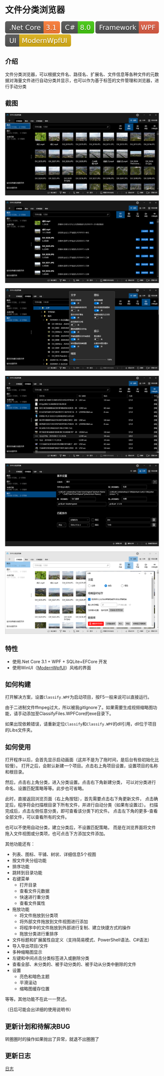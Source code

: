 # 文件分类浏览器

![image](Image/DotNetCore.svg)
![image](Image/CSharp.svg)
![image](Image/WPF.svg)
![image](Image/ModernWpfUI.svg)

## 介绍

文件分类浏览器，可以根据文件名、路径名、扩展名、文件信息等各种文件的元数据对海量文件进行自动分类并显示，也可以作为基于标签的文件管理和浏览器，进行手动分类

## 截图

![image](Image/Screenshot_1.png)

![image](Image/Screenshot_2.png)

![image](Image/Screenshot_3.png)

![image](Image/Screenshot_4.png)

![image](Image/Screenshot_5.png)

![image](Image/Screenshot_6.png)

## 特性

- 使用.Net Core 3.1 + WPF + SQLite+EFCore 开发
- 使用WinUI（[ModernWpfUI](https://github.com/Kinnara/ModernWpf)）风格的界面

## 如何构建

打开解决方案，设置```Classify.WPF```为启动项目，按F5一般来说可以直接运行。

由于二进制文件ffmpeg过大，所以被我gitIgnore了。如果需要生成视频缩略图功能，请手动添加至ClassifyFiles.WPFCore的exe目录下。

如果出现依赖错误，请重新定位```Classify```和```Classify.WPF```的dll引用，dll位于项目的Libs文件夹。

## 如何使用

打开程序以后，会首先显示启动画面（这并不是为了拖时间，是后台有些初始化比较慢）。
打开之后，会默认新建一个项目。点击右上角项目设置，设置项目的名称和根目录。

然后，点击右上角分类，进入分类设置。点击右下角新建分类，
可以对分类进行命名、设置匹配策略等等。此步也可省略。

此时，直接返回浏览页面（右上角按钮），首先需要点击右下角更新文件，
点击确定后，程序将会扫描根目录下所有文件，并进行自动分类（如果有设置过）。
扫描完成后，点击左侧任意分类，即可查看该分类下的文件。
点击左下角的更多-查看全部文件，可以查看所有的文件。

也可以不使用自动分类，建立分类后，不设置匹配策略，
而是在浏览界面将文件拖入文件视图或分类项，也可点击下方添加文件添加。

其他功能还有：
- 列表、图标、平铺、树状、详细信息5个视图
- 按文件夹分组功能
- 排序功能
- 跳转到目录功能
- 右键菜单
  - 打开目录
  - 查看文件元数据
  - 快速进行重分类
  - 查看文件属性
- 拖放功能
  - 将文件拖放到分类项
  - 将外部文件拖放到文件视图进行添加
  - 将程序中的文件拖放到外部进行复制、建立快捷方式的操作
  - 拖放分类进行重排序
- 文件标题和扩展属性自定义（支持简易模式、PowerShell语法、C#语法）
- 导入导出项目/文件
- 多种缩略图显示
- 左键和中间点击分类标签进入或删除分类
- 查看全部、未分类的、被手动分类的、被手动从分类中删除的文件
- 设置
  - 亮色和暗色主题
  - 平滑滚动
  - 缩略图缓存位置

等等。其他功能不在此一一赘述。

（日后可能会出详细的使用说明书）

## 更新计划和待解决BUG

转圈圈时的操作如果抛出了异常，就退不出圈圈了

## 更新日志

[日志](ChangeLog.md)